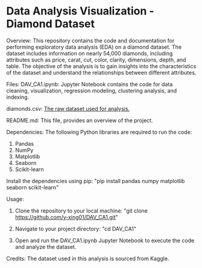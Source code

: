 # Data Analysis Visualization - Diamond Dataset
Overview:
This repository contains the code and documentation for performing exploratory data analysis (EDA) on a diamond dataset. The dataset includes information on nearly 54,000 diamonds, including attributes such as price, carat, cut, color, clarity, dimensions, depth, and table. The objective of the analysis is to gain insights into the characteristics of the dataset and understand the relationships between different attributes.

Files:
DAV_CA1.ipynb: 
Jupyter Notebook contains the code for data cleaning, visualization, regression modeling, clustering analysis, and indexing.

diamonds.csv: 
[The raw dataset used for analysis.](https://www.kaggle.com/datasets/shivam2503/diamonds)

README.md: This file, provides an overview of the project.

Dependencies:
The following Python libraries are required to run the code:

1. Pandas
2. NumPy
3. Matplotlib
4. Seaborn
5. Scikit-learn

Install the dependencies using pip:
"pip install pandas numpy matplotlib seaborn scikit-learn"

Usage:
1. Clone the repository to your local machine:
"git clone https://github.com/y-xing01/DAV_CA1.git"

2. Navigate to your project directory:
"cd DAV_CA1"

3. Open and run the DAV_CA1.ipynb Jupyter Notebook to execute the code and analyze the dataset.
   
Credits:
The dataset used in this analysis is sourced from Kaggle.
 
